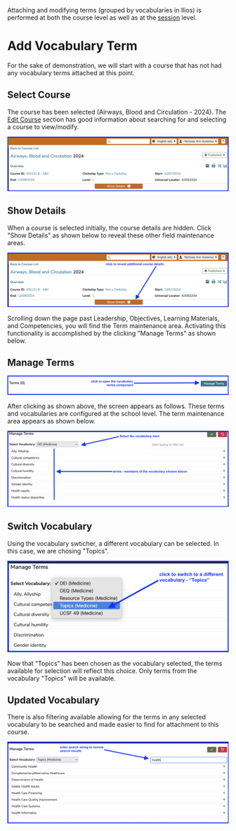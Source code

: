 Attaching and modifying terms (grouped by vocabularies in Ilios) is performed at both the course level as well as at the [session](https://iliosproject.gitbook.io/ilios-user-guide/courses-and-sessions/sessions/session_actions/edit-session#manage-vocabulary-terms) level. 

# Add Vocabulary Term

For the sake of demonstration, we will start with a course that has not had any vocabulary terms attached at this point.

## Select Course 

The course has been selected (Airways, Blood and Circulation - 2024). The [Edit Course](https://iliosproject.gitbook.io/ilios-user-guide/courses-and-sessions/courses/course_actions/edit-course) section has good information about searching for and selecting a course to view/modify.

![course selected](../../images/course_vocabulary/course_selected.png)

## Show Details

When a course is selected initially, the course details are hidden. Click "Show Details" as shown below to reveal these other field maintenance areas.

![show details](../../images/course_vocabulary/show_details.png)

Scrolling down the page past Leadership, Objectives, Learning Materials, and Competencies, you will find the Term maintenance area. Activating this functionality is accomplished by the clicking "Manage Terms" as shown below. 

## Manage Terms

![manage terms](../../images/course_vocabulary/manage_terms.png)

After clicking as shown above, the screen appears as follows. These terms and vocabularies are configured at the school level. The term maintenance area appears as shown below.

![term maintenance area](../../images/course_vocabulary/term_maintenance_area.png)

## Switch Vocabulary 

Using the vocabulary swticher, a different vocabulary can be selected. In this case, we are chosing "Topics". 

![switch to topics](../../images/course_vocabulary/switch_to_topics.png)

Now that "Topics" has been chosen as the vocabulary selected, the terms available for selection will reflect this choice. Only terms from the vocabulary "Topics" will be available.

## Updated Vocabulary 

There is also filtering available allowing for the terms in any selected vocabulary to be searched and made easier to find for attachment to this course.

![topics displayed](../../images/course_vocabulary/topics_displayed.png)